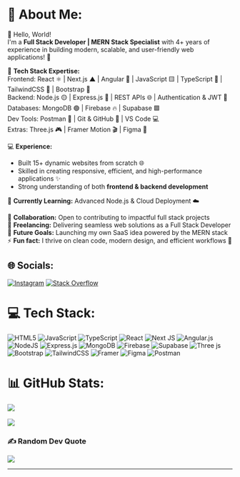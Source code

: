 # 💫 About Me:
👋 Hello, World!  
I'm a **Full Stack Developer | MERN Stack Specialist** with 4+ years of experience in building modern, scalable, and user-friendly web applications! 🚀  

🔧 **Tech Stack Expertise:**  
Frontend: React ⚛️ | Next.js ▲ | Angular 🔴 | JavaScript 🟨 | TypeScript 🔵 | TailwindCSS 🌊 | Bootstrap 🎨  
Backend: Node.js 🟡 | Express.js 🚀 | REST APIs 🌐 | Authentication & JWT 🔑  
Databases: MongoDB 🟢 | Firebase 🔥 | Supabase 🟩  
Dev Tools: Postman 📮 | Git & GitHub 🐙 | VS Code 💻  
Extras: Three.js 🎮 | Framer Motion 🎬 | Figma 🎨  


💻 **Experience:**  
- Built 15+ dynamic websites from scratch 🌐  
- Skilled in creating responsive, efficient, and high-performance applications ✨  
- Strong understanding of both **frontend & backend development**  

🌱 **Currently Learning:** Advanced Node.js & Cloud Deployment ☁️  

🤝 **Collaboration:** Open to contributing to impactful full stack projects  
🔭 **Freelancing:** Delivering seamless web solutions as a Full Stack Developer  
🥅 **Future Goals:** Launching my own SaaS idea powered by the MERN stack  
⚡ **Fun fact:** I thrive on clean code, modern design, and efficient workflows 🚀  


## 🌐 Socials:
[![Instagram](https://img.shields.io/badge/Instagram-%23E4405F.svg?logo=Instagram&logoColor=white)](https://www.instagram.com/smumer.adnan/)  [![Stack Overflow](https://img.shields.io/badge/-Stackoverflow-FE7A16?logo=stack-overflow&logoColor=white)](https://stackoverflow.com/users/25087240/syed-muhammad-umer-adnan)  


# 💻 Tech Stack:
![HTML5](https://img.shields.io/badge/html5-%23E34F26.svg?style=for-the-badge&logo=html5&logoColor=white)  ![JavaScript](https://img.shields.io/badge/javascript-%23323330.svg?style=for-the-badge&logo=javascript&logoColor=%23F7DF1E)  ![TypeScript](https://img.shields.io/badge/typescript-%23007ACC.svg?style=for-the-badge&logo=typescript&logoColor=white)  ![React](https://img.shields.io/badge/react-%2320232a.svg?style=for-the-badge&logo=react&logoColor=%2361DAFB)  ![Next JS](https://img.shields.io/badge/Next-black?style=for-the-badge&logo=next.js&logoColor=white)  ![Angular.js](https://img.shields.io/badge/angular.js-%23E23237.svg?style=for-the-badge&logo=angularjs&logoColor=white)  
![NodeJS](https://img.shields.io/badge/node.js-6DA55F?style=for-the-badge&logo=node.js&logoColor=white)  ![Express.js](https://img.shields.io/badge/express.js-%23404d59.svg?style=for-the-badge&logo=express&logoColor=%2361DAFB)  ![MongoDB](https://img.shields.io/badge/MongoDB-%234ea94b.svg?style=for-the-badge&logo=mongodb&logoColor=white)  ![Firebase](https://img.shields.io/badge/firebase-a08021?style=for-the-badge&logo=firebase&logoColor=ffcd34)  ![Supabase](https://img.shields.io/badge/Supabase-3ECF8E?style=for-the-badge&logo=supabase&logoColor=white)  ![Three js](https://img.shields.io/badge/threejs-black?style=for-the-badge&logo=three.js&logoColor=white)  ![Bootstrap](https://img.shields.io/badge/bootstrap-%238511FA.svg?style=for-the-badge&logo=bootstrap&logoColor=white)  ![TailwindCSS](https://img.shields.io/badge/tailwindcss-%2338B2AC.svg?style=for-the-badge&logo=tailwind-css&logoColor=white)  ![Framer](https://img.shields.io/badge/Framer-black?style=for-the-badge&logo=framer&logoColor=blue)  ![Figma](https://img.shields.io/badge/figma-%23F24E1E.svg?style=for-the-badge&logo=figma&logoColor=white)  ![Postman](https://img.shields.io/badge/Postman-FF6C37?style=for-the-badge&logo=postman&logoColor=white)  


# 📊 GitHub Stats:
![](https://github-readme-stats.vercel.app/api?username=SM-Umer-Adnan&theme=tokyonight&hide_border=false&include_all_commits=false&count_private=false)<br/>  
![](https://github-readme-streak-stats.herokuapp.com/?user=SM-Umer-Adnan&theme=tokyonight&hide_border=false)<br/>  

### ✍️ Random Dev Quote
![](https://quotes-github-readme.vercel.app/api?type=vetical&theme=tokyonight)  

---

<!-- Proudly created with GPRM ( https://gprm.itsvg.in ) -->
